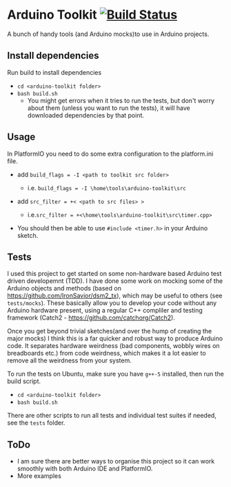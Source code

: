# Arduino Toolkit [![Build Status](https://travis-ci.org/tmcadam/arduino-toolkit.svg?branch=master)](https://travis-ci.org/tmcadam/arduino-toolkit)

A bunch of handy tools (and Arduino mocks)to use in Arduino projects.

## Install dependencies

Run build to install dependencies

  * ```cd <arduino-toolkit folder>```
  * ```bash build.sh```
    * You might get errors when it tries to run the tests, but don't worry about them (unless you want to run the tests), it will have downloaded dependencies by that point.

## Usage

In PlatformIO you need to do some extra configuration to the platform.ini file.
  * add ```build_flags = -I <path to toolkit src folder>```
    * i.e. ```build_flags = -I \home\tools\arduino-toolkit\src```


  * add ```src_filter = +< <path to src files> >```
    * i.e.```src_filter = +<\home\tools\arduino-toolkit\src\timer.cpp>```


  * You should then be able to use ```#include <timer.h>``` in your Arduino sketch.

## Tests

I used this project to get started on some non-hardware based Arduino test driven developemnt (TDD). I have done some work on mocking some of the Arduino objects and methods (based on https://github.com/IronSavior/dsm2_tx), which may be useful to others (see ```tests/mocks```). These basically allow you to develop your code without any Arduino hardware present, using a regular C++ compliler and testing framework (Catch2 - https://github.com/catchorg/Catch2).

Once you get beyond trivial sketches(and over the hump of creating the major mocks) I think this is a far quicker and robust way to produce Arduino code. It separates hardware weirdness (bad components, wobbly wires on breadboards etc.) from code weirdness, which makes it a lot easier to remove all the weirdness from your system.

To run the tests on Ubuntu, make sure you have ```g++-5``` installed, then run the build script.

  * ```cd <arduino-toolkit folder>```
  * ```bash build.sh```

There are other scripts to run all tests and individual test suites if needed, see the ```tests``` folder.


## ToDo

   * I am sure there are better ways to organise this project so it can work smoothly with both Arduino IDE and PlatformIO.
   * More examples
